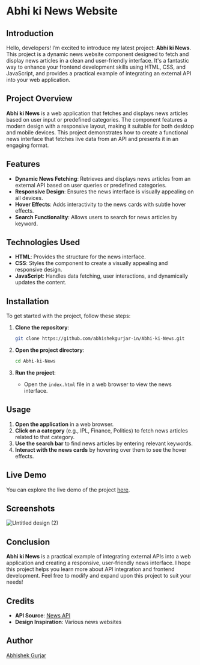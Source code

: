 # Abhi ki News Website

## Introduction

Hello, developers! I’m excited to introduce my latest project: **Abhi ki News**. This project is a dynamic news website component designed to fetch and display news articles in a clean and user-friendly interface. It's a fantastic way to enhance your frontend development skills using HTML, CSS, and JavaScript, and provides a practical example of integrating an external API into your web application.

## Project Overview

**Abhi ki News** is a web application that fetches and displays news articles based on user input or predefined categories. The component features a modern design with a responsive layout, making it suitable for both desktop and mobile devices. This project demonstrates how to create a functional news interface that fetches live data from an API and presents it in an engaging format.

## Features

- **Dynamic News Fetching**: Retrieves and displays news articles from an external API based on user queries or predefined categories.
- **Responsive Design**: Ensures the news interface is visually appealing on all devices.
- **Hover Effects**: Adds interactivity to the news cards with subtle hover effects.
- **Search Functionality**: Allows users to search for news articles by keyword.

## Technologies Used

- **HTML**: Provides the structure for the news interface.
- **CSS**: Styles the component to create a visually appealing and responsive design.
- **JavaScript**: Handles data fetching, user interactions, and dynamically updates the content.

## Installation

To get started with the project, follow these steps:

1. **Clone the repository**:
    ```bash
    git clone https://github.com/abhishekgurjar-in/Abhi-ki-News.git
    ```

2. **Open the project directory**:
    ```bash
    cd Abhi-ki-News
    ```

3. **Run the project**:
    - Open the `index.html` file in a web browser to view the news interface.

## Usage

1. **Open the application** in a web browser.
2. **Click on a category** (e.g., IPL, Finance, Politics) to fetch news articles related to that category.
3. **Use the search bar** to find news articles by entering relevant keywords.
4. **Interact with the news cards** by hovering over them to see the hover effects.



## Live Demo

You can explore the live demo of the project [here](https://abhishekgurjar.hashnode.dev/abhi-ki-news).
## Screenshots

![Untitled design (2)](https://github.com/user-attachments/assets/846fa9f2-0b1e-48bf-86a2-3bda2e1f9af5)


## Conclusion

**Abhi ki News** is a practical example of integrating external APIs into a web application and creating a responsive, user-friendly news interface. I hope this project helps you learn more about API integration and frontend development. Feel free to modify and expand upon this project to suit your needs!

## Credits

- **API Source**: [News API](https://newsapi.org/)
- **Design Inspiration**: Various news websites

## Author

[Abhishek Gurjar](https://github.com/abhishekgurjar-in)
